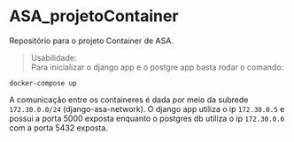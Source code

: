 # ASA_projetoContainer
Repositório para o projeto Container de ASA.

> Usabilidade:<br>
Para inicializar o django app e o postgre app basta rodar o comando:<br> 
```shell
docker-compose up
```

A comunicação entre os containeres é dada por meio da subrede ```172.30.0.0/24``` (django-asa-network). O django app utiliza o ip ```172.30.0.5``` e possui a porta 5000 exposta enquanto o postgres db utiliza o ip ```172.30.0.6``` com a porta 5432 exposta.
